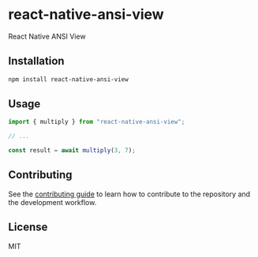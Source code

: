 # react-native-ansi-view

React Native ANSI View

## Installation

```sh
npm install react-native-ansi-view
```

## Usage

```js
import { multiply } from "react-native-ansi-view";

// ...

const result = await multiply(3, 7);
```

## Contributing

See the [contributing guide](CONTRIBUTING.md) to learn how to contribute to the repository and the development workflow.

## License

MIT
